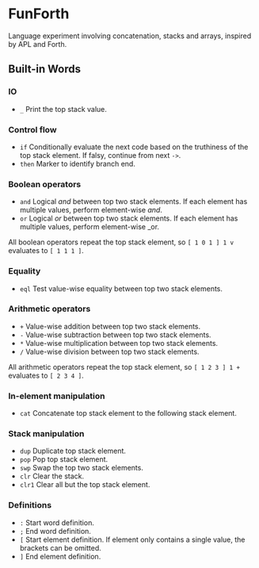 FunForth 
========

Language experiment involving concatenation, stacks and arrays, inspired by APL and Forth.

Built-in Words
--------------

### IO

 * `_` Print the top stack value.

### Control flow

 * `if` Conditionally evaluate the next code based on the truthiness of the top stack element. If falsy, continue from next `->`.
 * `then` Marker to identify branch end.

### Boolean operators

 * `and` Logical _and_ between top two stack elements. If each element has multiple values, perform element-wise _and_.
 * `or` Logical _or_ between top two stack elements. If each element has multiple values, perform element-wise _or.

All boolean operators repeat the top stack element, so `[ 1 0 1 ] 1 v` evaluates to `[ 1 1 1 ]`.

### Equality

 * `eql` Test value-wise equality between top two stack elements.

### Arithmetic operators

 * `+` Value-wise addition between top two stack elements.
 * `-` Value-wise subtraction between top two stack elements.
 * `*` Value-wise multiplication between top two stack elements.
 * `/` Value-wise division between top two stack elements.

All arithmetic operators repeat the top stack element, so `[ 1 2 3 ] 1 +` evaluates to `[ 2 3 4 ]`.

### In-element manipulation

 * `cat` Concatenate top stack element to the following stack element.

### Stack manipulation

 * `dup` Duplicate top stack element.
 * `pop` Pop top stack element.
 * `swp` Swap the top two stack elements.
 * `clr` Clear the stack.
 * `clr1` Clear all but the top stack element.

### Definitions
 * `:` Start word definition.
 * `;` End word definition.
 * `[` Start element definition. If element only contains a single value, the brackets can be omitted.
 * `]` End element definition.

